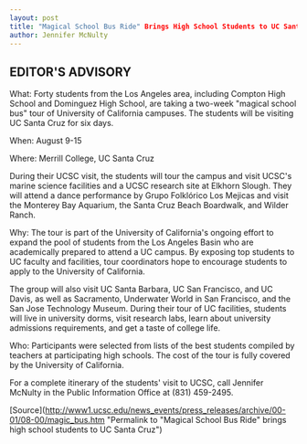 ```yaml
---
layout: post
title: "Magical School Bus Ride" Brings High School Students to UC Santa Cruz
author: Jennifer McNulty
---
```


## EDITOR'S ADVISORY

What: Forty students from the Los Angeles area, including Compton High School and Dominguez High School, are taking a two-week "magical school bus" tour of University of California campuses. The students will be visiting UC Santa Cruz for six days.

When: August 9-15

Where: Merrill College, UC Santa Cruz

During their UCSC visit, the students will tour the campus and visit UCSC's marine science facilities and a UCSC research site at Elkhorn Slough. They will attend a dance performance by Grupo Folklórico Los Mejicas and visit the Monterey Bay Aquarium, the Santa Cruz Beach Boardwalk, and Wilder Ranch.

Why: The tour is part of the University of California's ongoing effort to expand the pool of students from the Los Angeles Basin who are academically prepared to attend a UC campus. By exposing top students to UC faculty and facilities, tour coordinators hope to encourage students to apply to the University of California.

The group will also visit UC Santa Barbara, UC San Francisco, and UC Davis, as well as Sacramento, Underwater World in San Francisco, and the San Jose Technology Museum. During their tour of UC facilities, students will live in university dorms, visit research labs, learn about university admissions requirements, and get a taste of college life.

Who: Participants were selected from lists of the best students compiled by teachers at participating high schools. The cost of the tour is fully covered by the University of California.

For a complete itinerary of the students' visit to UCSC, call Jennifer McNulty in the Public Information Office at (831) 459-2495.

[Source](http://www1.ucsc.edu/news_events/press_releases/archive/00-01/08-00/magic_bus.htm "Permalink to "Magical School Bus Ride" brings high school students to UC Santa Cruz")
